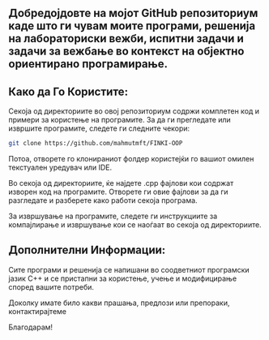 ## Добредојдовте на мојот GitHub репозиториум каде што ги чувам моите програми, решенија на лабораториски вежби, испитни задачи и задачи за вежбање во контекст на објектно ориентирано програмирање.
## Како да Го Користите:
Секоја од директориите во овој репозиториум содржи комплетен код и примери за користење на програмите. За да ги прегледате или извршите програмите, следете ги следните чекори:
```bash
git clone https://github.com/mahmutmft/FINKI-OOP
```
Потоа, отворете го клонираниот фолдер користејќи го вашиот омилен текстуален уредувач или IDE.

Во секоја од директориите, ќе најдете .cpp фајлови кои содржат изворен код на програмите. Отворете ги овие фајлови за да ги разгледате и разберете како работи секоја програма.

За извршување на програмите, следете ги инструкциите за компајлирање и извршување кои се наоѓаат во секоја од директориите.

## Дополнителни Информации:
Сите програми и решенија се напишани во соодветниот програмски јазик C++ и се пристапни за користење, учење и модифицирање според вашите потреби.

Доколку имате било какви прашања, предлози или препораки, контактирајтеме

Благодарам!
